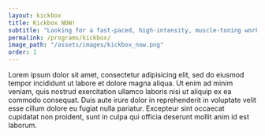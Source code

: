 ```yaml
---
layout: kickbox
title: Kickbox NOW!
subtitle: "Looking for a fast-paced, high-intensity, muscle-toning workout? KickBox NOW is for you! Come kick, punch, jump, and sweat with our certified instructors while burning calories and having a blast."
permalink: /programs/kickbox/
image_path: "/assets/images/kickbox_now.png"
order: 1
---
```


Lorem ipsum dolor sit amet, consectetur adipisicing elit, sed do eiusmod tempor incididunt ut labore et dolore magna aliqua. Ut enim ad minim veniam, quis nostrud exercitation ullamco laboris nisi ut aliquip ex ea commodo consequat. Duis aute irure dolor in reprehenderit in voluptate velit esse cillum dolore eu fugiat nulla pariatur. Excepteur sint occaecat cupidatat non proident, sunt in culpa qui officia deserunt mollit anim id est laborum.
